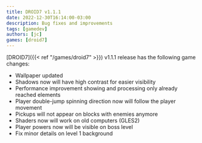 ```yaml
---
title: DROID7 v1.1.1
date: 2022-12-30T16:14:00-03:00
description: Bug fixes and improvements
tags: [gamedev]
authors: [jc]
games: [droid7]
---
```


[DROID7]({{< ref "/games/droid7" >}}) v1.1.1 release has the following game changes:

- Wallpaper updated
- Shadows now will have high contrast for easier visibility
- Performance improvement showing and processing only already reached elements
- Player double-jump spinning direction now will follow the player movement
- Pickups will not appear on blocks with enemies anymore
- Shaders now will work on old computers (GLES2)
- Player powers now will be visible on boss level
- Fix minor details on level 1 background
